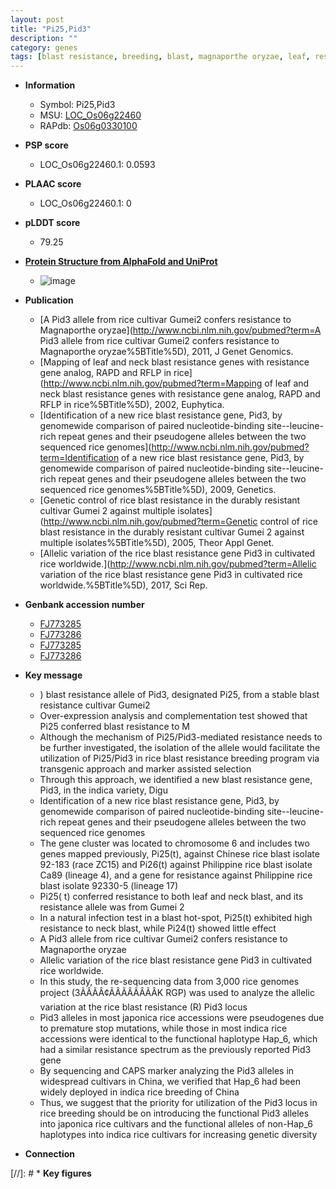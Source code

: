 ```yaml
---
layout: post
title: "Pi25,Pid3"
description: ""
category: genes
tags: [blast resistance, breeding, blast, magnaporthe oryzae, leaf, resistance]
---
```


* **Information**  
    + Symbol: Pi25,Pid3  
    + MSU: [LOC_Os06g22460](http://rice.plantbiology.msu.edu/cgi-bin/ORF_infopage.cgi?orf=LOC_Os06g22460)  
    + RAPdb: [Os06g0330100](http://rapdb.dna.affrc.go.jp/viewer/gbrowse_details/irgsp1?name=Os06g0330100)  

* **PSP score**  
    + LOC_Os06g22460.1: 0.0593 

* **PLAAC score**  
    + LOC_Os06g22460.1: 0 

* **pLDDT score**
    + 79.25

* **[Protein Structure from AlphaFold and UniProt](https://www.uniprot.org/uniprotkb/A0A0P0WWC3/entry#structure)**
    + ![image](https://ricepsp.github.io/images/A/AF-A0A0P0WWC3-F1.png)

* **Publication**  
    + [A Pid3 allele from rice cultivar Gumei2 confers resistance to Magnaporthe oryzae](http://www.ncbi.nlm.nih.gov/pubmed?term=A Pid3 allele from rice cultivar Gumei2 confers resistance to Magnaporthe oryzae%5BTitle%5D), 2011, J Genet Genomics.
    + [Mapping of leaf and neck blast resistance genes with resistance gene analog, RAPD and RFLP in rice](http://www.ncbi.nlm.nih.gov/pubmed?term=Mapping of leaf and neck blast resistance genes with resistance gene analog, RAPD and RFLP in rice%5BTitle%5D), 2002, Euphytica.
    + [Identification of a new rice blast resistance gene, Pid3, by genomewide comparison of paired nucleotide-binding site--leucine-rich repeat genes and their pseudogene alleles between the two sequenced rice genomes](http://www.ncbi.nlm.nih.gov/pubmed?term=Identification of a new rice blast resistance gene, Pid3, by genomewide comparison of paired nucleotide-binding site--leucine-rich repeat genes and their pseudogene alleles between the two sequenced rice genomes%5BTitle%5D), 2009, Genetics.
    + [Genetic control of rice blast resistance in the durably resistant cultivar Gumei 2 against multiple isolates](http://www.ncbi.nlm.nih.gov/pubmed?term=Genetic control of rice blast resistance in the durably resistant cultivar Gumei 2 against multiple isolates%5BTitle%5D), 2005, Theor Appl Genet.
    + [Allelic variation of the rice blast resistance gene Pid3 in cultivated rice worldwide.](http://www.ncbi.nlm.nih.gov/pubmed?term=Allelic variation of the rice blast resistance gene Pid3 in cultivated rice worldwide.%5BTitle%5D), 2017, Sci Rep.

* **Genbank accession number**  
    + [FJ773285](http://www.ncbi.nlm.nih.gov/nuccore/FJ773285)
    + [FJ773286](http://www.ncbi.nlm.nih.gov/nuccore/FJ773286)
    + [FJ773285](http://www.ncbi.nlm.nih.gov/nuccore/FJ773285)
    + [FJ773286](http://www.ncbi.nlm.nih.gov/nuccore/FJ773286)

* **Key message**  
    + ) blast resistance allele of Pid3, designated Pi25, from a stable blast resistance cultivar Gumei2
    + Over-expression analysis and complementation test showed that Pi25 conferred blast resistance to M
    + Although the mechanism of Pi25/Pid3-mediated resistance needs to be further investigated, the isolation of the allele would facilitate the utilization of Pi25/Pid3 in rice blast resistance breeding program via transgenic approach and marker assisted selection
    + Through this approach, we identified a new blast resistance gene, Pid3, in the indica variety, Digu
    + Identification of a new rice blast resistance gene, Pid3, by genomewide comparison of paired nucleotide-binding site--leucine-rich repeat genes and their pseudogene alleles between the two sequenced rice genomes
    + The gene cluster was located to chromosome 6 and includes two genes mapped previously, Pi25(t), against Chinese rice blast isolate 92-183 (race ZC15) and Pi26(t) against Philippine rice blast isolate Ca89 (lineage 4), and a gene for resistance against Philippine rice blast isolate 92330-5 (lineage 17)
    + Pi25( t) conferred resistance to both leaf and neck blast, and its resistance allele was from Gumei 2
    + In a natural infection test in a blast hot-spot, Pi25(t) exhibited high resistance to neck blast, while Pi24(t) showed little effect
    + A Pid3 allele from rice cultivar Gumei2 confers resistance to Magnaporthe oryzae
    + Allelic variation of the rice blast resistance gene Pid3 in cultivated rice worldwide.
    + In this study, the re-sequencing data from 3,000 rice genomes project (3ÃÂÃÂ¢ÃÂÃÂÃÂÃÂK RGP) was used to analyze the allelic variation at the rice blast resistance (R) Pid3 locus
    + Pid3 alleles in most japonica rice accessions were pseudogenes due to premature stop mutations, while those in most indica rice accessions were identical to the functional haplotype Hap_6, which had a similar resistance spectrum as the previously reported Pid3 gene
    + By sequencing and CAPS marker analyzing the Pid3 alleles in widespread cultivars in China, we verified that Hap_6 had been widely deployed in indica rice breeding of China
    + Thus, we suggest that the priority for utilization of the Pid3 locus in rice breeding should be on introducing the functional Pid3 alleles into japonica rice cultivars and the functional alleles of non-Hap_6 haplotypes into indica rice cultivars for increasing genetic diversity

* **Connection**  

[//]: # * **Key figures**  


